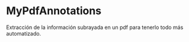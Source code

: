# MyPdfAnnotations
Extracción de la información subrayada en un pdf para tenerlo todo más automatizado.
